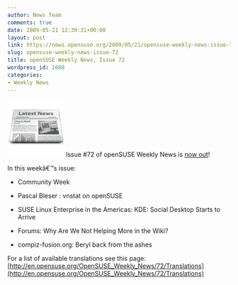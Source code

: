 ```yaml
---
author: News Team
comments: true
date: 2009-05-21 12:39:31+00:00
layout: post
link: https://news.opensuse.org/2009/05/21/opensuse-weekly-news-issue-72/
slug: opensuse-weekly-news-issue-72
title: openSUSE Weekly News, Issue 72
wordpress_id: 1688
categories:
- Weekly News
---
```


![news](/wp-content/uploads/2007/11/knewsticker.png) Issue #72 of openSUSE Weekly News is [now out](http://en.opensuse.org/OpenSUSE_Weekly_News/72)!  
  

In this weekâ€™s issue:
 

  *  Community Week 

  *   Pascal Bleser : vnstat on openSUSE 

  *   SUSE Linux Enterprise in the Americas: KDE: Social Desktop Starts to Arrive 

  *   Forums: Why Are We Not Helping More in the Wiki? 

  *   compiz-fusion.org: Beryl back from the ashes




For a list of available translations see this page:
[http://en.opensuse.org/OpenSUSE_Weekly_News/72/Translations](http://en.opensuse.org/OpenSUSE_Weekly_News/72/Translations)
